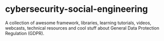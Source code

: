 # cybersecurity-social-engineering

A collection of awesome framework, libraries, learning tutorials, videos, webcasts, technical resources and cool stuff about General Data Protection Regulation (GDPR).
